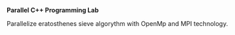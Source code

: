 **Parallel C++ Programming Lab**

Parallelize eratosthenes sieve algorythm with OpenMp and MPI technology.
